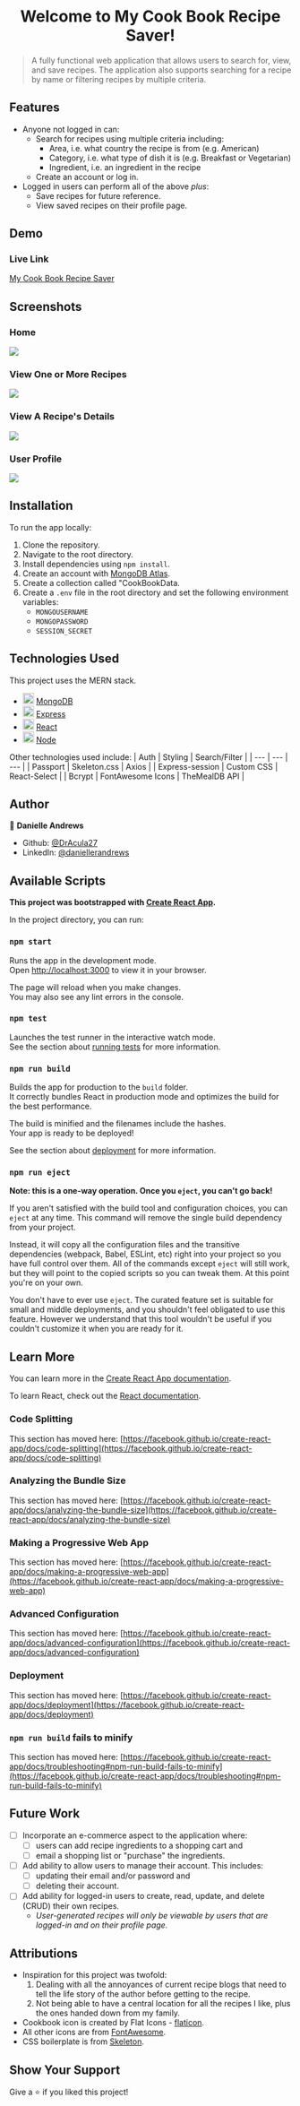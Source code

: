 <h1 align="center">Welcome to My Cook Book Recipe Saver!</h1>

> A fully functional web application that allows users to search for, view, and save recipes. The application also supports searching for a recipe by name or filtering recipes by multiple criteria.

## Features

- Anyone not logged in can:
  - Search for recipes using multiple criteria including:
    - Area, i.e. what country the recipe is from (e.g. American)
    - Category, i.e. what type of dish it is (e.g. Breakfast or Vegetarian)
    - Ingredient, i.e. an ingredient in the recipe
  - Create an account or log in.
- Logged in users can perform all of the above _plus_:
  - Save recipes for future reference.
  - View saved recipes on their profile page.

## Demo

### Live Link

[My Cook Book Recipe Saver](https://cook-book-g2cf.onrender.com/)

## Screenshots

### Home

<kbd>
  <img src="./src/assets/img/screenshot-home.png" />
</kbd>

### View One or More Recipes

<kbd>
  <img src="./src/assets/img/screenshot-view_recipes.png" />
</kbd>

### View A Recipe's Details

<kbd>
  <img src="./src/assets/img/screenshot-view_recipe_details.png" />
</kbd>

### User Profile

<kbd>
  <img src="./src/assets/img/screenshot-profile.png" />
</kbd>

## Installation

To run the app locally:

1. Clone the repository.
1. Navigate to the root directory.
1. Install dependencies using `npm install`.
1. Create an account with [MongoDB Atlas](https://www.mongodb.com/cloud/atlas/register).
1. Create a collection called "CookBookData.
1. Create a `.env` file in the root directory and set the following environment variables:
   - `MONGOUSERNAME`
   - `MONGOPASSWORD`
   - `SESSION_SECRET`

## Technologies Used

This project uses the MERN stack.

- <img src="https://raw.githubusercontent.com/mongodb/mongo/master/docs/leaf.svg" width="20" height="20" /> [MongoDB](https://www.mongodb.com/)
- <img src="https://raw.githubusercontent.com/expressjs/expressjs.com/gh-pages/images/favicon.png" width="20" height="20" /> [Express](https://expressjs.com/)
- <img src="https://raw.githubusercontent.com/facebook/react/main/fixtures/attribute-behavior/public/favicon.ico" width="20" height="20" /> [React](https://reactjs.org/)
- <img src="https://1.bp.blogspot.com/-sqAjIvOtpXI/XYoCmqOyMwI/AAAAAAAAJig/CowR8wgEauEs-RXN2IPmLYkC7NHoHuA3gCLcBGAsYHQ/s1600/node-js-logo.png" width="20" height="20" /> [Node](https://nodejs.org/en/)

Other technologies used include:
| Auth | Styling | Search/Filter |
| --- | --- | --- |
| Passport | Skeleton.css | Axios |
| Express-session | Custom CSS | React-Select |
| Bcrypt | FontAwesome Icons | TheMealDB API |

## Author

👤 **Danielle Andrews**

- Github: [@DrAcula27](https://github.com/DrAcula27)
- LinkedIn: [@daniellerandrews](https://linkedin.com/in/daniellerandrews)

## Available Scripts

**This project was bootstrapped with [Create React App](https://github.com/facebook/create-react-app).**

In the project directory, you can run:

### `npm start`

Runs the app in the development mode.\
Open [http://localhost:3000](http://localhost:3000) to view it in your browser.

The page will reload when you make changes.\
You may also see any lint errors in the console.

### `npm test`

Launches the test runner in the interactive watch mode.\
See the section about [running tests](https://facebook.github.io/create-react-app/docs/running-tests) for more information.

### `npm run build`

Builds the app for production to the `build` folder.\
It correctly bundles React in production mode and optimizes the build for the best performance.

The build is minified and the filenames include the hashes.\
Your app is ready to be deployed!

See the section about [deployment](https://facebook.github.io/create-react-app/docs/deployment) for more information.

### `npm run eject`

**Note: this is a one-way operation. Once you `eject`, you can't go back!**

If you aren't satisfied with the build tool and configuration choices, you can `eject` at any time. This command will remove the single build dependency from your project.

Instead, it will copy all the configuration files and the transitive dependencies (webpack, Babel, ESLint, etc) right into your project so you have full control over them. All of the commands except `eject` will still work, but they will point to the copied scripts so you can tweak them. At this point you're on your own.

You don't have to ever use `eject`. The curated feature set is suitable for small and middle deployments, and you shouldn't feel obligated to use this feature. However we understand that this tool wouldn't be useful if you couldn't customize it when you are ready for it.

## Learn More

You can learn more in the [Create React App documentation](https://facebook.github.io/create-react-app/docs/getting-started).

To learn React, check out the [React documentation](https://reactjs.org/).

### Code Splitting

This section has moved here: [https://facebook.github.io/create-react-app/docs/code-splitting](https://facebook.github.io/create-react-app/docs/code-splitting)

### Analyzing the Bundle Size

This section has moved here: [https://facebook.github.io/create-react-app/docs/analyzing-the-bundle-size](https://facebook.github.io/create-react-app/docs/analyzing-the-bundle-size)

### Making a Progressive Web App

This section has moved here: [https://facebook.github.io/create-react-app/docs/making-a-progressive-web-app](https://facebook.github.io/create-react-app/docs/making-a-progressive-web-app)

### Advanced Configuration

This section has moved here: [https://facebook.github.io/create-react-app/docs/advanced-configuration](https://facebook.github.io/create-react-app/docs/advanced-configuration)

### Deployment

This section has moved here: [https://facebook.github.io/create-react-app/docs/deployment](https://facebook.github.io/create-react-app/docs/deployment)

### `npm run build` fails to minify

This section has moved here: [https://facebook.github.io/create-react-app/docs/troubleshooting#npm-run-build-fails-to-minify](https://facebook.github.io/create-react-app/docs/troubleshooting#npm-run-build-fails-to-minify)

## Future Work

- [ ] Incorporate an e-commerce aspect to the application where:
  - [ ] users can add recipe ingredients to a shopping cart and
  - [ ] email a shopping list or "purchase" the ingredients.
- [ ] Add ability to allow users to manage their account. This includes:
  - [ ] updating their email and/or password and
  - [ ] deleting their account.
- [ ] Add ability for logged-in users to create, read, update, and delete (CRUD) their own recipes.
  - _User-generated recipes will only be viewable by users that are logged-in and on their profile page._

## Attributions

- Inspiration for this project was twofold:
  1. Dealing with all the annoyances of current recipe blogs that need to tell the life story of the author before getting to the recipe.
  1. Not being able to have a central location for all the recipes I like, plus the ones handed down from my family.
- Cookbook icon is created by Flat Icons - [flaticon](https://www.flaticon.com/free-icons/recipe).
- All other icons are from [FontAwesome](https://fontawesome.com/).
- CSS boilerplate is from [Skeleton](http://getskeleton.com/).

## Show Your Support

Give a ⭐️ if you liked this project!
